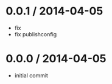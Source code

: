 
0.0.1 / 2014-04-05
==================

 * fix
 * fix publishconfig

0.0.0 / 2014-04-05
==================

 * initial commit
